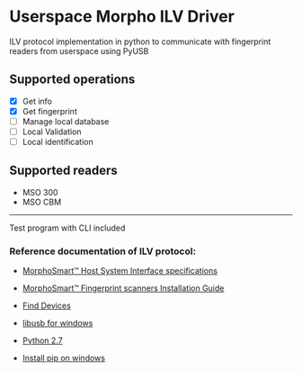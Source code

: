 # Userspace Morpho ILV Driver

ILV protocol implementation in python to communicate with fingerprint readers from userspace using PyUSB

## Supported operations
- [x] Get info
- [x] Get fingerprint
- [ ] Manage local database
- [ ] Local Validation
- [ ] Local identification

## Supported readers
- MSO 300
- MSO CBM

---
Test program with CLI included

### Reference documentation of ILV protocol:
- [MorphoSmart™ Host System Interface specifications](https://www.emssa.net/source/content/Safran/MA500/Morphoaccess%20HSI%20Specification%205.41%20.pdf)
- [MorphoSmart™ Fingerprint scanners Installation Guide](http://www.impro.net/downloads/WebSiteDownloads/documentation/manuals/morpho/Unpublished/installation/MorphoSmart-InstallationGuide.pdf)

- [Find Devices](https://www.orangecoat.com/how-to/use-pyusb-to-find-vendor-and-product-ids-for-usb-devices)
- [libusb for windows](https://sourceforge.net/projects/libusb-win32/files/libusb-win32-releases/1.2.6.0/)
- [Python 2.7](https://www.python.org/downloads/release/python-2716/)
- [Install pip on windows](https://stackoverflow.com/questions/4750806/how-do-i-install-pip-on-windows)
